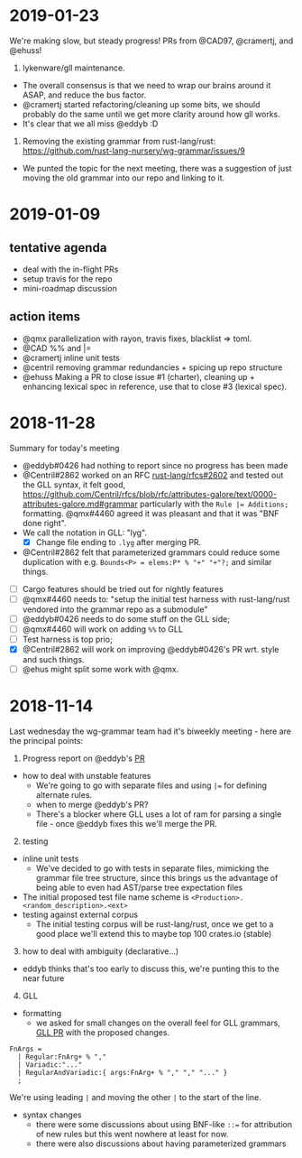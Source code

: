 # 2019-01-23

We're making slow, but steady progress!
PRs from @CAD97, @cramertj, and @ehuss!

1. lykenware/gll maintenance.
  - The overall consensus is that we need to wrap our brains around it ASAP, and reduce the bus factor.
  - @cramertj started refactoring/cleaning up some bits, we should probably do the same until we get more clarity around how gll works.
  - It's clear that we all miss @eddyb :D
1. Removing the existing grammar from rust-lang/rust: https://github.com/rust-lang-nursery/wg-grammar/issues/9
  - We punted the topic for the next meeting, there was a suggestion of just moving the old grammar into our repo and linking to it.


# 2019-01-09

## tentative agenda

- deal with the in-flight PRs
- setup travis for the repo
- mini-roadmap discussion

## action items

- @qmx parallelization with rayon, travis fixes, blacklist => toml.
- @CAD %% and |=
- @cramertj  inline unit tests
- @centril  removing grammar redundancies + spicing up repo structure
- @ehuss  Making a PR to close issue #1 (charter), cleaning up + enhancing lexical spec in reference, use that to close #3 (lexical spec).

# 2018-11-28

Summary for today's meeting

* @eddyb#0426  had nothing to report since no progress has been made
* @Centril#2862  worked on an RFC [rust-lang/rfcs#2602](https://github.com/rust-lang/rfcs/pull/2602) and tested out the GLL syntax, it felt good, https://github.com/Centril/rfcs/blob/rfc/attributes-galore/text/0000-attributes-galore.md#grammar particularly with the `Rule |= Additions;` formatting. @qmx#4460  agreed it was pleasant and that it was "BNF done right".
* We call the notation in GLL: "lyg".
  * [x]  Change file ending to `.lyg` after merging PR.
* @Centril#2862 felt that parameterized grammars could reduce some duplication with e.g. `Bounds<P> = elems:P* % "+" "+"?;` and similar things.
* [ ]  Cargo features should be tried out for nightly features
* [ ]  @qmx#4460  needs to: "setup the initial test harness with rust-lang/rust vendored into the grammar repo as a submodule"
* [ ]  @eddyb#0426  needs to do some stuff on the GLL side;
* [ ]  @qmx#4460  will work on adding `%%` to GLL
* [ ]  Test harness is top prio;
* [x]  @Centril#2862  will work on improving @eddyb#0426's PR wrt. style and such things.
* [ ]  @ehus might split some work with @qmx.

# 2018-11-14

Last wednesday the wg-grammar team had it's biweekly meeting - here are the principal points:

1. Progress report on @eddyb's [PR](https://github.com/rust-lang-nursery/wg-grammar/pull/13)
  - how to deal with unstable features
    - We're going to go with separate files and using `|=` for defining alternate rules.
    - when to merge @eddyb's PR?
    - There's a blocker where GLL uses a lot of ram for parsing a single file - once @eddyb fixes this we'll merge the PR.
2. testing
  - inline unit tests
    - We've decided to go with tests in separate files, mimicking the grammar file tree structure, since this brings us the advantage of being able to even had AST/parse tree expectation files
  - The initial proposed test file name scheme is `<Production>.<random_description>.<ext>`
  - testing against external corpus
     - The initial testing corpus will be rust-lang/rust, once we get to a good place we'll extend this to maybe top 100 crates.io (stable)
3. how to deal with ambiguity (declarative...)
  - eddyb thinks that's too early to discuss this, we're punting this to the near future
4. GLL
  - formatting
    - we asked for small changes on the overall feel for GLL grammars, [GLL PR](https://github.com/lykenware/gll/pull/74) with the proposed changes.

```
FnArgs =
  | Regular:FnArg+ % ","
  | Variadic:"..."
  | RegularAndVariadic:{ args:FnArg+ % "," "," "..." }
  ;
```

We're using leading `|` and moving the other `|` to the start of the line.
  - syntax changes
    - there were some discussions about using BNF-like `::=` for attribution of new rules but this went nowhere at least for now.
    - there were also discussions about having parameterized grammars

